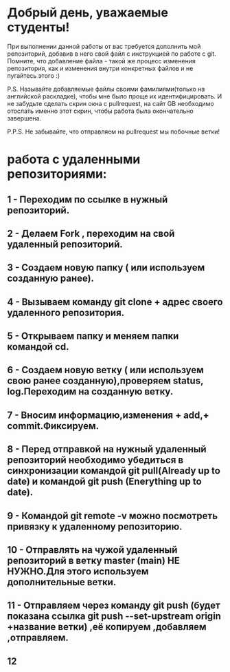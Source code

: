 # Добрый день, уважаемые студенты! 
  При выполнении данной работы от вас требуется дополнить мой репозиторий, добавив в него свой файл с инструкцией по работе с git. Помните, что добавление файла - такой же процесс изменения репозитория, как и изменения внутри конкретных файлов и не пугайтесь этого :)

  P.S. Называйте добавляемые файлы своими фамилиями(только на английской раскладке), чтобы мне было проще их идентифицировать. И не забудьте сделать скрин окна с pullrequest, на сайт GB необходимо отослать именно этот скрин, чтобы работа была окончательно завершена.

  P.P.S. Не забывайте, что отправляем на pullrequest мы побочные ветки!

# **работа с удаленными репозиториями:**

## 1 - Переходим по ссылке в нужный репозиторий.

## 2 - Делаем Fork , переходим на свой удаленный репозиторий.

## 3 - Создаем новую папку ( или используем созданную ранее).

## 4 - Вызываем команду git clone + адрес своего удаленного репозитория.

## 5 - Открываем папку и меняем папки командой cd.

## 6 - Создаем новую ветку ( или используем свою ранее созданную),проверяем status, log.Переходим на созданную ветку.

## 7 - Вносим информацию,изменения + add,+ commit.Фиксируем.

## 8 - Перед отправкой на нужный удаленный репозиторий необходимо убедиться в синхронизации командой git pull(Already up to date) и командой git push (Enerything up to date).

## 9 - Командой git remote -v можно посмотреть привязку к удаленному репозиторию.

## 10 - Отправлять на чужой удаленный репозиторий в ветку master (main)  НЕ НУЖНО.Для этого используем дополнительные ветки.

## 11 - Отправляем через команду git push (будет показана ссылка git push --set-upstream origin +название ветки) ,её копируем ,добавляем ,отправляем.

## 12 